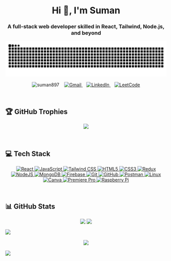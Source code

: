 <h1 align="center">Hi 👋, I'm Suman</h1>
<h3 align="center">A full-stack web developer skilled in React, Tailwind, Node.js, and beyond</h3>

<p align="center">
  <img src="https://raw.githubusercontent.com/suman897/suman897/output/snake.svg" alt="Snake animation" />
</p>

<p align="center">
  <img src="https://komarev.com/ghpvc/?username=suman897&label=Profile%20views&color=0e75b6&style=flat" alt="suman897" />
  &nbsp;&nbsp;
  <a href="mailto:vamanparui2000@gmail.com" target="_blank">
    <img src="https://img.shields.io/badge/Gmail-D14836?style=flat&logo=gmail&logoColor=white" alt="Gmail" />
  </a>
  &nbsp;&nbsp;
  <a href="https://www.linkedin.com/in/suman-parui-ab3613184/" target="_blank">
    <img src="https://img.shields.io/badge/LinkedIn-0077B5?style=flat&logo=linkedin&logoColor=white" alt="LinkedIn" />
  </a>
  &nbsp;&nbsp;
  <a href="https://leetcode.com/u/art__98/" target="_blank">
    <img src="https://img.shields.io/badge/LeetCode-FFA116?style=flat&logo=leetcode&logoColor=black" alt="LeetCode" />
  </a>
</p>

<br>

## 🏆 GitHub Trophies

<p align="center">
  <img src="https://github-profile-trophy.vercel.app/?username=suman897&theme=gruvbox&no-bg=true&margin-w=10&title=Commits,PullRequest,Repositories,Experience" />
</p>

<br>

## 💻 Tech Stack

<p align="center">
  <a href="https://reactjs.org/" target="_blank" rel="noreferrer">
    <img src="https://cdn.jsdelivr.net/gh/devicons/devicon/icons/react/react-original.svg" width="50" height="50" alt="React" />
  </a>
  <a href="https://developer.mozilla.org/en-US/docs/Web/JavaScript" target="_blank" rel="noreferrer">
    <img src="https://cdn.jsdelivr.net/gh/devicons/devicon/icons/javascript/javascript-original.svg" width="50" height="50" alt="JavaScript" />
  </a>
  <a href="https://tailwindcss.com/" target="_blank" rel="noreferrer">
    <img src="https://www.vectorlogo.zone/logos/tailwindcss/tailwindcss-icon.svg" width="50" height="50" alt="Tailwind CSS" />
  </a>
  <a href="https://developer.mozilla.org/en-US/docs/Web/HTML" target="_blank" rel="noreferrer">
    <img src="https://cdn.jsdelivr.net/gh/devicons/devicon/icons/html5/html5-original.svg" width="50" height="50" alt="HTML5" />
  </a>
  <a href="https://developer.mozilla.org/en-US/docs/Web/CSS" target="_blank" rel="noreferrer">
    <img src="https://cdn.jsdelivr.net/gh/devicons/devicon/icons/css3/css3-original.svg" width="50" height="50" alt="CSS3" />
  </a>
  <a href="https://redux.js.org/" target="_blank" rel="noreferrer">
    <img src="https://cdn.jsdelivr.net/gh/devicons/devicon/icons/redux/redux-original.svg" width="50" height="50" alt="Redux" />
  </a>
  <a href="https://nodejs.org/" target="_blank" rel="noreferrer">
    <img src="https://cdn.jsdelivr.net/gh/devicons/devicon/icons/nodejs/nodejs-original.svg" width="50" height="50" alt="NodeJS" />
  </a>
  <a href="https://www.mongodb.com/" target="_blank" rel="noreferrer">
    <img src="https://cdn.jsdelivr.net/gh/devicons/devicon/icons/mongodb/mongodb-original.svg" width="50" height="50" alt="MongoDB" />
  </a>
  <a href="https://firebase.google.com/" target="_blank" rel="noreferrer">
    <img src="https://www.vectorlogo.zone/logos/firebase/firebase-icon.svg" width="50" height="50" alt="Firebase" />
  </a>
  <a href="https://git-scm.com/" target="_blank" rel="noreferrer">
    <img src="https://cdn.jsdelivr.net/gh/devicons/devicon/icons/git/git-original.svg" width="50" height="50" alt="Git" />
  </a>
  <a href="https://github.com/" target="_blank" rel="noreferrer">
    <img src="https://cdn.jsdelivr.net/gh/devicons/devicon/icons/github/github-original.svg" width="50" height="50" alt="GitHub" />
  </a>
  <a href="https://www.postman.com/" target="_blank" rel="noreferrer">
    <img src="https://www.vectorlogo.zone/logos/getpostman/getpostman-icon.svg" width="50" height="50" alt="Postman" />
  </a>
  <a href="https://www.linux.org/" target="_blank" rel="noreferrer">
    <img src="https://cdn.jsdelivr.net/gh/devicons/devicon/icons/linux/linux-original.svg" width="50" height="50" alt="Linux" />
  </a>
  <a href="https://www.canva.com/" target="_blank" rel="noreferrer">
    <img src="https://www.vectorlogo.zone/logos/canva/canva-icon.svg" width="50" height="50" alt="Canva" />
  </a>
  <a href="https://www.adobe.com/products/premiere.html" target="_blank" rel="noreferrer">
    <img src="https://cdn.jsdelivr.net/gh/devicons/devicon/icons/premierepro/premierepro-original.svg" width="50" height="50" alt="Premiere Pro" />
  </a>
  <a href="https://www.raspberrypi.com/" target="_blank" rel="noreferrer">
    <img src="https://www.vectorlogo.zone/logos/raspberrypi/raspberrypi-icon.svg" width="50" height="50" alt="Raspberry Pi" />
  </a>
</p>

<br>

## 📊 GitHub Stats

<p align="center">
  <img height="160em" src="https://github-readme-stats.vercel.app/api?username=suman897&show_icons=true&locale=en&theme=default&hide_border=false&include_all_commits=true&count_private=true" />
  <img height="180em" src="https://github-readme-streak-stats.herokuapp.com/?user=suman897&theme=default&hide_border=false" />
  
</p>
  <img height="160em" src="https://github-readme-stats.vercel.app/api/top-langs/?username=suman897&theme=default&hide_border=false&layout=compact" />
<p align="center">
  
</p>


<p align="center">
  <img src="https://quotes-github-readme.vercel.app/api?type=horizontal&theme=light" />
</p>



[![](https://visitcount.itsvg.in/api?id=suman897&icon=2&color=7)](https://visitcount.itsvg.in)

